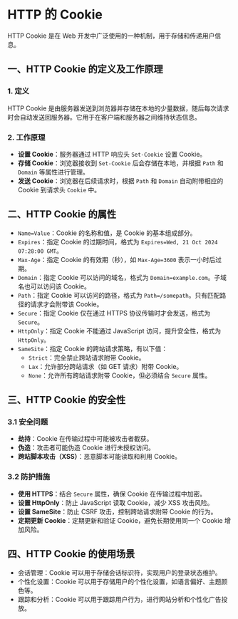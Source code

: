 # HTTP 的 Cookie

HTTP Cookie 是在 Web 开发中广泛使用的一种机制，用于存储和传递用户信息。

## 一、HTTP Cookie 的定义及工作原理

### 1. 定义

HTTP Cookie 是由服务器发送到浏览器并存储在本地的少量数据，随后每次请求时会自动发送回服务器。它用于在客户端和服务器之间维持状态信息。

### 2. 工作原理

- **设置 Cookie**：服务器通过 HTTP 响应头 `Set-Cookie` 设置 Cookie。
- **存储 Cookie**：浏览器接收到 `Set-Cookie` 后会存储在本地，并根据 `Path` 和 `Domain` 等属性进行管理。
- **发送 Cookie**：浏览器在后续请求时，根据 `Path` 和 `Domain` 自动附带相应的 Cookie 到请求头 `Cookie` 中。

## 二、HTTP Cookie 的属性

- `Name=Value`：Cookie 的名称和值，是 Cookie 的基本组成部分。
- `Expires`：指定 Cookie 的过期时间，格式为 `Expires=Wed, 21 Oct 2024 07:28:00 GMT`。
- `Max-Age`：指定 Cookie 的有效期（秒），如 `Max-Age=3600` 表示一小时后过期。
- `Domain`：指定 Cookie 可以访问的域名，格式为 `Domain=example.com`。子域名也可以访问该 Cookie。
- `Path`：指定 Cookie 可以访问的路径，格式为 `Path=/somepath`。只有匹配路径的请求才会附带该 Cookie。
- `Secure`：指定 Cookie 仅在通过 HTTPS 协议传输时才会发送，格式为 `Secure`。
- `HttpOnly`：指定 Cookie 不能通过 JavaScript 访问，提升安全性，格式为 `HttpOnly`。
- `SameSite`：指定 Cookie 的跨站请求策略，有以下值：
  - `Strict`：完全禁止跨站请求附带 Cookie。
  - `Lax`：允许部分跨站请求（如 GET 请求）附带 Cookie。
  - `None`：允许所有跨站请求附带 Cookie，但必须结合 `Secure` 属性。

## 三、HTTP Cookie 的安全性

### 3.1 安全问题

- **劫持**：Cookie 在传输过程中可能被攻击者截获。
- **伪造**：攻击者可能伪造 Cookie 进行未授权访问。
- **跨站脚本攻击（XSS）**：恶意脚本可能读取和利用 Cookie。

### 3.2 防护措施

- **使用 HTTPS**：结合 `Secure` 属性，确保 Cookie 在传输过程中加密。
- **设置 HttpOnly**：防止 JavaScript 读取 Cookie，减少 XSS 攻击风险。
- **设置 SameSite**：防止 CSRF 攻击，控制跨站请求附带 Cookie 的行为。
- **定期更新 Cookie**：定期更新和验证 Cookie，避免长期使用同一个 Cookie 增加风险。

## 四、HTTP Cookie 的使用场景

- 会话管理：Cookie 可以用于存储会话标识符，实现用户的登录状态维护。
- 个性化设置：Cookie 可以用于存储用户的个性化设置，如语言偏好、主题颜色等。
- 跟踪和分析：Cookie 可以用于跟踪用户行为，进行网站分析和个性化广告投放。
